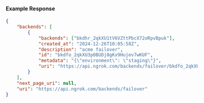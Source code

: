 <!-- Code generated for API Clients. DO NOT EDIT. -->

#### Example Response

```json
{
	"backends": [
		{
			"backends": ["bkdhr_2qkXU1tV6VZttPbcX72oRpvBpuk"],
			"created_at": "2024-12-26T10:05:58Z",
			"description": "acme failover",
			"id": "bkdfo_2qkXU3p0BUDj8gKx9Hujev7wKUF",
			"metadata": "{\"environment\": \"staging\"}",
			"uri": "https://api.ngrok.com/backends/failover/bkdfo_2qkXU3p0BUDj8gKx9Hujev7wKUF"
		}
	],
	"next_page_uri": null,
	"uri": "https://api.ngrok.com/backends/failover"
}
```
